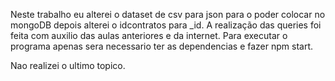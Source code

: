 Neste trabalho eu alterei o dataset de csv para json para o poder colocar no mongoDB depois alterei o idcontratos para _id.
A realização das queries foi feita com auxilio das aulas anteriores e da internet.
Para executar o programa apenas sera necessario ter as dependencias e fazer npm start.

Nao realizei o ultimo topico.
